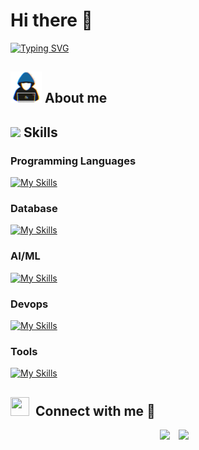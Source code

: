# Hi there 👋

[![Typing SVG](https://readme-typing-svg.demolab.com?font=Rowdies&size=28&duration=3000&pause=1000&color=3FF728&center=true&vCenter=true&multiline=true&width=435&height=90&lines=Welcome+to+my+GitHub+Profile!;I'm+Machine+Learning+Engineer)](https://git.io/typing-svg)

## <picture><img src = "https://github.com/0xAbdulKhalid/0xAbdulKhalid/raw/main/assets/mdImages/about_me.gif" width = 50px></picture> **About me**

## <img src="https://media2.giphy.com/media/QssGEmpkyEOhBCb7e1/giphy.gif?cid=ecf05e47a0n3gi1bfqntqmob8g9aid1oyj2wr3ds3mg700bl&rid=giphy.gif" width ="25"><b> Skills</b>

### Programming Languages

[![My Skills](https://skillicons.dev/icons?i=cpp,python,rust)](https://skillicons.dev)

### Database

[![My Skills](https://skillicons.dev/icons?i=mysql,postgres,mongodb,redis)](https://skillicons.dev)

### AI/ML

[![My Skills](https://skillicons.dev/icons?i=tensorflow,pytorch)](https://skillicons.dev)

### Devops

[![My Skills](https://skillicons.dev/icons?i=kubernetes,docker,bash)](https://skillicons.dev)

### Tools

[![My Skills](https://skillicons.dev/icons?i=vim,vscode,matlab,linux,latex)](https://skillicons.dev)

## <img src="https://media.giphy.com/media/iY8CRBdQXODJSCERIr/giphy.gif" width="30" height="30" style="margin-right: 10px;"><b>Connect with me 🤝<b>

<p align="center">
 <div align="center"  class="icons-social" style="margin-left: 10px;">
        <a style="margin-left: 10px;"  target="_blank" href="https://www.linkedin.com/in/mlap1n/">
			<img src="https://img.icons8.com/doodle/40/000000/linkedin--v2.png"></a>
        <a style="margin-left: 10px;" target="_blank" href="https://github.com/mlap1n">
		<img src="https://img.icons8.com/doodle/40/000000/github--v1.png"></a>
 </div>
</p>
